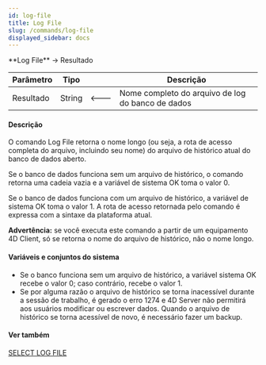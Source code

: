 ```yaml
---
id: log-file
title: Log File
slug: /commands/log-file
displayed_sidebar: docs
---
```


<!--REF #_command_.Log File.Syntax-->**Log File**  -> Resultado<!-- END REF-->
<!--REF #_command_.Log File.Params-->
| Parâmetro | Tipo |  | Descrição |
| --- | --- | --- | --- |
| Resultado | String | &#x1F850; | Nome completo do arquivo de log do banco de dados |

<!-- END REF-->

#### Descrição 

<!--REF #_command_.Log File.Summary-->O comando Log File retorna o nome longo (ou seja, a rota de acesso completa do arquivo, incluindo seu nome) do arquivo de histórico atual do banco de dados aberto.<!-- END REF--> 

Se o banco de dados funciona sem um arquivo de histórico, o comando retorna uma cadeia vazia e a variável de sistema OK toma o valor 0\. 

Se o banco de dados funciona com um arquivo de histórico, a variável de sistema OK toma o valor 1\. A rota de acesso retornada pelo comando é expressa com a sintaxe da plataforma atual.

**Advertência:** se você executa este comando a partir de um equipamento 4D Client, só se retorna o nome do arquivo de histórico, não o nome longo. 

#### Variáveis e conjuntos do sistema 

* Se o banco funciona sem um arquivo de histórico, a variável sistema OK recebe o valor 0; caso contrário, recebe o valor 1.
* Se por alguma razão o arquivo de histórico se torna inacessível durante a sessão de trabalho, é gerado o erro 1274 e 4D Server não permitirá aos usuários modificar ou escrever dados. Quando o arquivo de histórico se torna acessível de novo, é necessário fazer um backup.

#### Ver também 

[SELECT LOG FILE](select-log-file.md)  